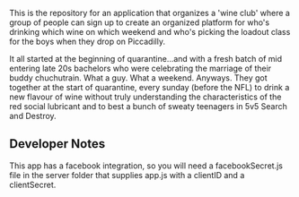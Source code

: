 This is the repository for an application that organizes a 'wine club' where a 
group of people can sign up to create an organized platform for who's drinking
which wine on which weekend and who's picking the loadout class for the boys
when they drop on Piccadilly.

It all started at the beginning of quarantine...and with a fresh batch of mid 
entering late 20s bachelors who were celebrating the marriage of their buddy
chuchutrain. What a guy. What a weekend. Anyways. They got together at the
start of quarantine, every sunday (before the NFL) to drink a new flavour of 
wine without truly understanding the characteristics of the red social 
lubricant and to best a bunch of sweaty teenagers in 5v5 Search and Destroy. 

Developer Notes 
---------------
This app has a facebook integration, so you will need a facebookSecret.js
file in the server folder that supplies app.js with a clientID and a 
clientSecret. 

